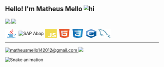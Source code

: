 ## Hello! I'm Matheus Mello <img src="https://user-images.githubusercontent.com/1303154/88677602-1635ba80-d120-11ea-84d8-d263ba5fc3c0.gif" width="28px" alt="hi">

<div style="display: inline">
  <a href="https://github.com/mmmello">
    <img height="180em" align="center" src="https://github-readme-stats.vercel.app/api?username=mmmello&show_icons=true&theme=dark&include_all_commits=true&count_private=true"/>
    <img height="180em" align="center" src="https://github-readme-stats.vercel.app/api/top-langs/?username=mmmello&layout=compact&langs_count=7&theme=dark"/>
  </a>
</div>

</br>
  
<div style="display: inline_block"><br>
  <img align="center" title="Java" alt="Java" height="30" width="40" src="https://raw.githubusercontent.com/devicons/devicon/master/icons/java/java-original.svg">
  <img align="center" title="SAP Abap" alt="SAP Abap" height="30" width="55" src="https://img.shields.io/badge/SAP-0FAAFF?style=for-the-badge&logo=sap&logoColor=white">
  <img align="center" title="Java Script" alt="Java Script" height="30" width="40" src="https://raw.githubusercontent.com/devicons/devicon/master/icons/javascript/javascript-plain.svg">
  <img align="center" title="HTML5" alt="HTML" height="30" width="40" src="https://raw.githubusercontent.com/devicons/devicon/master/icons/html5/html5-original.svg">
  <img align="center" title="CSS3" alt="CSS" height="30" width="40" src="https://raw.githubusercontent.com/devicons/devicon/master/icons/css3/css3-original.svg">
  <img align="center" title="C" alt="C" height="30" width="40" src="https://raw.githubusercontent.com/devicons/devicon/master/icons/c/c-original.svg">
  <img align="center" title="MySQL" alt="MySQL" height="30" width="40" src="https://raw.githubusercontent.com/devicons/devicon/master/icons/mysql/mysql-original.svg">
</div>
  
  <hr>
  
  <div>
    <a href = "mailto:matheusmello142012@gmail.com" target="_blank">
      <img title="matheusmello142012@gmail.com" src="https://img.shields.io/badge/Gmail-D14836?style=for-the-badge&logo=gmail&logoColor=white">
    </a>
    <a href="www.linkedin.com/in/matheus-mello-da-silva" target="_blank">
      <img src="https://img.shields.io/badge/-LinkedIn-%230077B5?style=for-the-badge&logo=linkedin&logoColor=white">
    </a>
  </div>
  
  ![Snake animation](https://github.com/mmmello/mmmello/blob/output/github-contribution-grid-snake.svg) 
